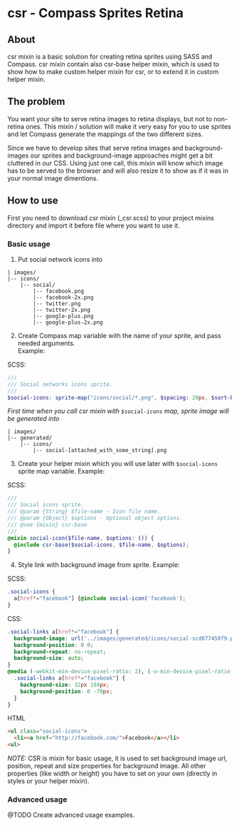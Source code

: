 # csr - Compass Sprites Retina

## About

csr mixin is a basic solution for creating retina sprites using SASS and Compass.
csr mixin contain also csr-base helper mixin, which is used to show how to make custom helper mixin for csr, or to extend it in custom helper mixin.

## The problem

You want your site to serve retina images to retina displays, but not to non-retina ones. This mixin / solution will make it very easy for you to use sprites and let Compass generate the mappings of the two different sizes.

Since we have to develop sites that serve retina images and background-images our sprites and background-image approaches might get a bit cluttered in our CSS. Using just one call, this mixin will know which image has to be served to the browser and will also resize it to show as if it was in your normal image dimentions.

## How to use

First you need to download csr mixin (_csr.scss) to your project mixins directory and import it before file where you want to use it.

### Basic usage

1. Put social network icons into
  ```
  | images/
  |-- icons/
      |-- social/
          |-- facebook.png
          |-- facebook-2x.png
          |-- twitter.png
          |-- twitter-2x.png
          |-- google-plus.png
          |-- google-plus-2x.png
  ```

2. Create Compass map variable with the name of your sprite, and pass needed arguments.<br> 
  Example:
  
  SCSS:
  ```scss
  ///
  /// Social networks icons sprite.
  ///
  $social-icons: sprite-map("icons/social/*.png", $spacing: 20px, $sort-by: width) !default;
  ```
  
  *First time when you call csr mixin with `$social-icons` map, sprite image will be generated into*
  ```
  | images/
  |-- generated/
      |-- icons/
          |-- social-[attached_with_some_string].png
  ```

3. Create your helper mixin which you will use later with `$social-icons` sprite map variable.
  Example:
  
  SCSS:
  ```scss
  ///
  /// Social icons sprite.
  /// @param {String} $file-name - Icon file name.
  /// @param {Object} $options - Optional object options.
  /// @see {mixin} csr-base
  ///
  @mixin social-icon($file-name, $options: ()) {
    @include csr-base($social-icons, $file-name, $options);
  }
  ```

4. Style link with background image from sprite.
  Example:
  
  SCSS:
  ```scss
  .social-icons {
    a[href*="facebook"] {@include social-icon('facebook');
  }
  ```
  
  CSS:
  ```css
  .social-links a[href*="facebook"] {
    background-image: url('../images/generated/icons/social-scd077450f9.png');
    background-position: 0 0;
    background-repeat: no-repeat;
    background-size: auto;
  }
  @media (-webkit-min-device-pixel-ratio: 2), (-o-min-device-pixel-ratio: 3 / 2), (min--moz-device-pixel-ratio: 2), (min-device-pixel-ratio: 2), (min-resolution: 144dppx) {
    .social-links a[href*="facebook"] {
      background-size: 32px 194px;
      background-position: 0 -78px;
    }
  }
  ```
  
  HTML
  ```html
  <ul class="social-icons">
    <li><a href="http://facebook.com/">Facebook</a></li>
  <ul>
  ```
  
  _NOTE:_ CSR is mixin for basic usage, it is used to set background image url, position, repeat and size properties for background image. All other properties (like width or height) you have to set on your own (directly in styles or your helper mixin).

### Advanced usage

@TODO
Create advanced usage examples.


